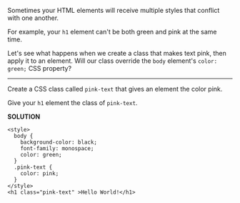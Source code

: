 Sometimes your HTML elements will receive multiple styles that conflict with one another.

For example, your `h1` element can't be both green and pink at the same time.

Let's see what happens when we create a class that makes text pink, then apply it to an element. 
Will our class override the `body` element's `color: green;` CSS property?

---

Create a CSS class called `pink-text` that gives an element the color pink.

Give your `h1` element the class of `pink-text`.

**SOLUTION**

```
<style>
  body {
    background-color: black;
    font-family: monospace;
    color: green;
  }
  .pink-text {
    color: pink;
  }
</style>
<h1 class="pink-text" >Hello World!</h1>
```
